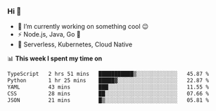 ### Hi 👋

<!--
**nodejh/nodejh** is a ✨ _special_ ✨ repository because its `README.md` (this file) appears on your GitHub profile.

Here are some ideas to get you started:

- 🔭 I’m currently working on ...
- 🌱 I’m currently learning ...
- 👯 I’m looking to collaborate on ...
- 🤔 I’m looking for help with ...
- 💬 Ask me about ...
- 📫 How to reach me: ...
- 😄 Pronouns: ...
- ⚡ Fun fact: ...
-->

- 🔭 I’m currently working on something cool :wink:
- ⚡ Node.js, Java, Go :thought_balloon:
- 🤖 Serverless, Kubernetes, Cloud Native

📊 **This week I spent my time on**

<!--START_SECTION:waka-->

```txt
TypeScript   2 hrs 51 mins   ███████████▒░░░░░░░░░░░░░   45.87 %
Python       1 hr 25 mins    █████▓░░░░░░░░░░░░░░░░░░░   22.87 %
YAML         43 mins         ███░░░░░░░░░░░░░░░░░░░░░░   11.55 %
CSS          28 mins         ██░░░░░░░░░░░░░░░░░░░░░░░   07.66 %
JSON         21 mins         █▒░░░░░░░░░░░░░░░░░░░░░░░   05.81 %
```

<!--END_SECTION:waka-->


<!--
:traffic_light: **Visitors**

![visitors](https://visitor-badge.glitch.me/badge?page_id=nodejh.nodejh)
-->
